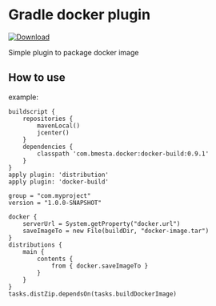 Gradle docker plugin
======================
[ ![Download](https://api.bintray.com/packages/baptistemesta/maven/docker-build/images/download.svg) ](https://bintray.com/baptistemesta/maven/docker-build/_latestVersion)

Simple plugin to package docker image

How to use
--------
example:
```
buildscript {
    repositories {
        mavenLocal()
        jcenter()
    }
    dependencies {
        classpath 'com.bmesta.docker:docker-build:0.9.1'
    }
}
apply plugin: 'distribution'
apply plugin: 'docker-build'

group = "com.myproject"
version = "1.0.0-SNAPSHOT"

docker {
    serverUrl = System.getProperty("docker.url")
    saveImageTo = new File(buildDir, "docker-image.tar")
}
distributions {
    main {
        contents {
            from { docker.saveImageTo }
        }
    }
}
tasks.distZip.dependsOn(tasks.buildDockerImage)
```
